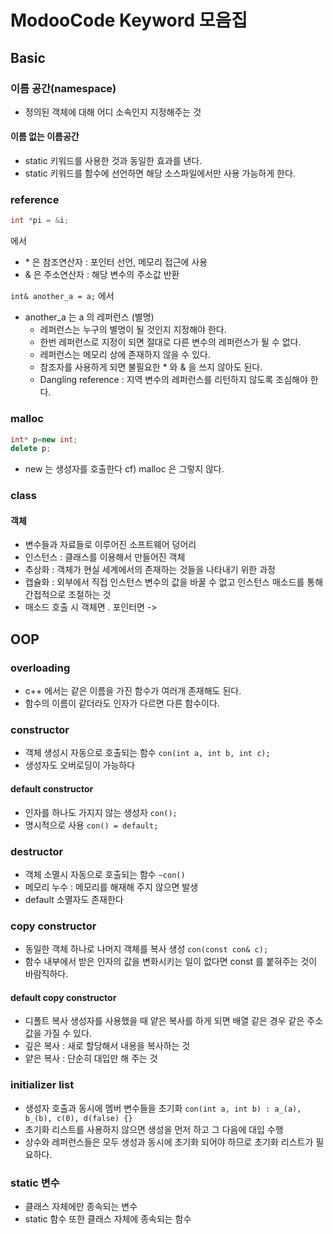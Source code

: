 # ModooCode Keyword 모음집

## Basic

### 이름 공간(namespace)

- 정의된 객체에 대해 어디 소속인지 지정해주는 것
    
#### 이름 없는 이름공간

- static 키워드를 사용한 것과 동일한 효과를 낸다.
- static 키워드를 함수에 선언하면 해당 소스파일에서만 사용 가능하게 한다.

### reference

```cpp
int *pi = &i;
```
에서

- &#42; 은 참조연산자 : 포인터 선언, 메모리 접근에 사용
- & 은 주소연산자 : 해당 변수의 주소값 반환
 
`int& another_a = a;`
에서

- another_a 는 a 의 레퍼런스 (별명)
  - 레퍼런스는 누구의 별명이 될 것인지 지정해야 한다.
  - 한번 레퍼런스로 지정이 되면 절대로 다른 변수의 레퍼런스가 될 수 없다.
  - 레퍼런스는 메모리 상에 존재하지 않을 수 있다.
  - 참조자를 사용하게 되면 불필요한 &#42; 와 & 을 쓰지 않아도 된다.
  - Dangling reference : 지역 변수의 레퍼런스를 리턴하지 않도록 조심해야 한다.
  
### malloc

```cpp
int* p=new int;
delete p;
```

- new 는 생성자를 호출한다 cf) malloc 은 그렇지 않다.

### class

#### 객체

- 변수들과 자료들로 이루어진 소프트웨어 덩어리
- 인스턴스 : 클래스를 이용해서 만들어진 객체
- 추상화 : 객체가 현실 세계에서의 존재하는 것들을 나타내기 위한 과정
- 캡슐화 : 외부에서 직접 인스턴스 변수의 값을 바꿀 수 없고 인스턴스 매소드를 통해 간접적으로 조절하는 것
- 매소드 호출 시 객체면 . 포인터면 ->

## OOP

### overloading

- c++ 에서는 같은 이름을 가진 함수가 여러개 존재해도 된다.
- 함수의 이름이 같더라도 인자가 다르면 다른 함수이다.

### constructor

- 객체 생성시 자동으로 호출되는 함수
	`con(int a, int b, int c);`
- 생성자도 오버로딩이 가능하다

#### default constructor

- 인자를 하나도 가지지 않는 생성자
  `con();`
- 명시적으로 사용
  `con() = default;`
  
### destructor

- 객체 소멸시 자동으로 호출되는 함수
  `~con()`
- 메모리 누수 : 메모리를 해재해 주지 않으면 발생
- default 소멸자도 존재한다

### copy constructor

- 동일한 객체 하나로 나머지 객체를 복사 생성
  `con(const con& c);`
- 함수 내부에서 받은 인자의 값을 변화시키는 일이 없다면 const 를 붙혀주는 것이 바람직하다.

#### default copy constructor

- 디폴트 복사 생성자를 사용했을 때 얕은 복사를 하게 되면 배열 같은 경우 같은 주소값을 가질 수 있다.
- 깊은 복사 : 새로 할당해서 내용을 복사하는 것
- 얕은 복사 : 단순히 대입만 해 주는 것

### initializer list

- 생성자 호출과 동시에 멤버 변수들을 초기화
  `con(int a, int b) : a_(a), b_(b), c(0), d(false) {}`
- 초기화 리스트를 사용하지 않으면 생성을 먼저 하고  그 다음에 대입 수행
- 상수와 레퍼런스들은 모두 생성과 동시에 초기화 되어야 하므로 초기화 리스트가 필요하다.

### static 변수

- 클래스 자체에만 종속되는 변수
- static 함수 또한 클래스 자체에 종속되는 함수